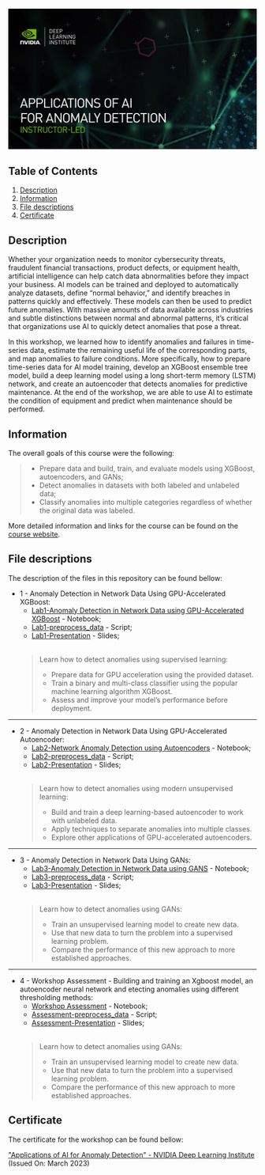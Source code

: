 ![Course](images/banner.jpg)

## Table of Contents
1. [Description](#description)
2. [Information](#information)
3. [File descriptions](#files)
4. [Certificate](#certificate)

<a name="descripton"></a>
## Description

Whether your organization needs to monitor cybersecurity threats, fraudulent financial transactions, product defects, or equipment health, artificial intelligence can help catch data abnormalities before they impact your business. AI models can be trained and deployed to automatically analyze datasets, define “normal behavior,” and identify breaches in patterns quickly and effectively. These models can then be used to predict future anomalies. With massive amounts of data available across industries and subtle distinctions between normal and abnormal patterns, it’s critical that organizations use AI to quickly detect anomalies that pose a threat.

In this workshop, we learned how to identify anomalies and failures in time-series data, estimate the remaining useful life of the corresponding parts, and map anomalies to failure conditions. More specifically, how to prepare time-series data for AI model training, develop an XGBoost ensemble tree model, build a deep learning model using a long short-term memory (LSTM) network, and create an autoencoder that detects anomalies for predictive maintenance. At the end of the workshop, we are able to use AI to estimate the condition of equipment and predict when maintenance should be performed.

<a name="information"></a>
## Information

The overall goals of this course were the following:
> - Prepare data and build, train, and evaluate models using XGBoost, autoencoders, and GANs;
> - Detect anomalies in datasets with both labeled and unlabeled data;
> - Classify anomalies into multiple categories regardless of whether the original data was labeled.

More detailed information and links for the course can be found on the [course website](https://www.nvidia.com/en-us/training/instructor-led-workshops/anomaly-detection/).

<a name="files"></a>
## File descriptions

The description of the files in this repository can be found bellow:
- 1 - Anomaly Detection in Network Data Using GPU-Accelerated XGBoost:
  - [Lab1-Anomaly Detection in Network Data using GPU-Accelerated XGBoost](https://github.com/HROlive/Applications-of-AI-for-Anomaly-Detection/blob/main/Lab1-Anomaly%20Detection%20in%20Network%20Data%20using%20GPU-Accelerated%20XGBoost.ipynb) - Notebook;
  - [Lab1-preprocess_data](https://github.com/HROlive/Applications-of-AI-for-Anomaly-Detection/blob/main/Lab1-preprocess_data.py) - Script;
  - [Lab1-Presentation](https://github.com/HROlive/Applications-of-AI-for-Anomaly-Detection/blob/main/Lab1-Presentation.pptx) - Slides;
<br></br>
  > Learn how to detect anomalies using supervised learning:
    > - Prepare data for GPU acceleration using the provided dataset.
    > - Train a binary and multi-class classifier using the popular machine learning algorithm XGBoost.
    > - Assess and improve your model’s performance before deployment.
______________
- 2 - Anomaly Detection in Network Data Using GPU-Accelerated Autoencoder:
  - [Lab2-Network Anomaly Detection using Autoencoders](https://github.com/HROlive/Applications-of-AI-for-Anomaly-Detection/blob/main/Lab2-Network%20Anomaly%20Detection%20using%20Autoencoders.ipynb) - Notebook;
  - [Lab2-preprocess_data](https://github.com/HROlive/Applications-of-AI-for-Anomaly-Detection/blob/main/Lab2-preprocess_data.py) - Script;
  - [Lab2-Presentation](https://github.com/HROlive/Applications-of-AI-for-Anomaly-Detection/blob/main/Lab2-Presentation.pptx) - Slides;
<br></br>
  > Learn how to detect anomalies using modern unsupervised learning:
    > - Build and train a deep learning-based autoencoder to work with unlabeled data.
    > - Apply techniques to separate anomalies into multiple classes.
    > - Explore other applications of GPU-accelerated autoencoders.
______________
- 3 - Anomaly Detection in Network Data Using GANs:
  - [Lab3-Anomaly Detection in Network Data using GANS](https://github.com/HROlive/Applications-of-AI-for-Anomaly-Detection/blob/main/Lab3-Anomaly%20Detection%20in%20Network%20Data%20using%20GANS.ipynb) - Notebook;
  - [Lab3-preprocess_data](https://github.com/HROlive/Applications-of-AI-for-Anomaly-Detection/blob/main/Lab3-preprocess_data.py) - Script;
  - [Lab3-Presentation](https://github.com/HROlive/Applications-of-AI-for-Anomaly-Detection/blob/main/Lab3-Presentation.pptx) - Slides;
<br></br>
  > Learn how to detect anomalies using GANs:
    > - Train an unsupervised learning model to create new data.
    > - Use that new data to turn the problem into a supervised learning problem.
    > - Compare the performance of this new approach to more established approaches.
______________
- 4 - Workshop Assessment - Building and training an Xgboost model, an autoencoder neural network and etecting anomalies using different thresholding methods:
  - [Workshop Assessment](https://github.com/HROlive/Applications-of-AI-for-Anomaly-Detection/blob/main/Assessment.ipynb) - Notebook;
  - [Assessment-preprocess_data](https://github.com/HROlive/Applications-of-AI-for-Anomaly-Detection/blob/main/Assessment-preprocess_data.py) - Script;
  - [Assessment-Presentation](https://github.com/HROlive/Applications-of-AI-for-Anomaly-Detection/blob/main/Assessment-Presentation.pptx) - Slides;
<br></br>
  > Learn how to detect anomalies using GANs:
    > - Train an unsupervised learning model to create new data.
    > - Use that new data to turn the problem into a supervised learning problem.
    > - Compare the performance of this new approach to more established approaches.

<a name="certificate"></a>
## Certificate

The certificate for the workshop can be found bellow:

["Applications of AI for Anomaly Detection" - NVIDIA Deep Learning Institute](https://courses.nvidia.com/certificates/c305381affbb4f24871efb457e0da091/) (Issued On: March 2023)

